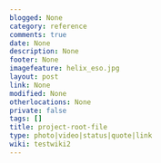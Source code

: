 ```yaml
---
blogged: None
category: reference
comments: true
date: None
description: None
footer: None
imagefeature: helix_eso.jpg
layout: post
link: None
modified: None
otherlocations: None
private: false
tags: []
title: project-root-file
type: photo|video|status|quote|link
wiki: testwiki2
---
```

<!--summary-->